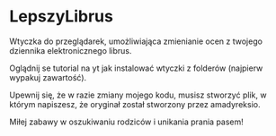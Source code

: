 # LepszyLibrus
Wtyczka do przeglądarek, umożliwiająca zmienianie ocen z twojego dziennika elektronicznego librus.

Oglądnij se tutorial na yt jak instalować wtyczki z folderów (najpierw wypakuj zawartość).

Upewnij się, że w razie zmiany mojego kodu, musisz stworzyć plik, w którym napiszesz, że oryginał został stworzony przez amadyreksio.

Miłej zabawy w oszukiwaniu rodziców i unikania prania pasem!
